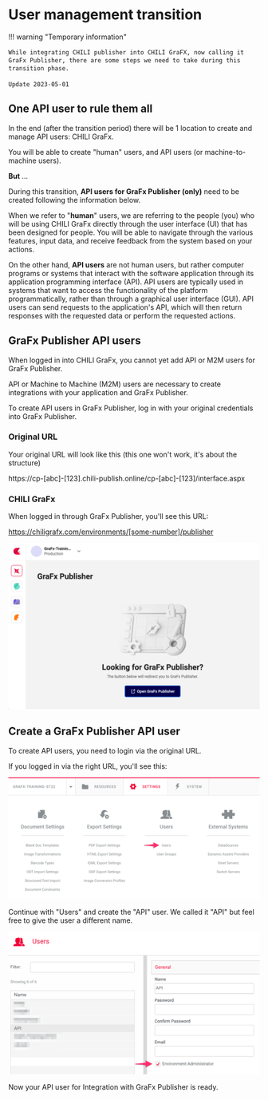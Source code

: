# User management transition

!!! warning "Temporary information"
	
	While integrating CHILI publisher into CHILI GraFX, now calling it GraFx Publisher, there are some steps we need to take during this transition phase.
	
	Update 2023-05-01

## One API user to rule them all

In the end (after the transition period) there will be 1 location to create and manage API users: CHILI GraFx.

You will be able to create "human" users, and API users (or machine-to-machine users).

**But** ...

During this transition, **API users for GraFx Publisher (only)** need to be created following the information below.

When we refer to "**human**" users, we are referring to the people (you) who will be using CHILI GraFx directly through the user interface (UI) that has been designed for people. You will be able to navigate through the various features, input data, and receive feedback from the system based on your actions.

On the other hand, **API users** are not human users, but rather computer programs or systems that interact with the software application through its application programming interface (API). API users are typically used in systems that want to access the functionality of the platform programmatically, rather than through a graphical user interface (GUI). API users can send requests to the application's API, which will then return responses with the requested data or perform the requested actions.

## GraFx Publisher API users

When logged in into CHILI GraFx, you cannot yet add API or M2M users for GraFx Publisher.

API or Machine to Machine (M2M) users are necessary to create integrations with your application and GraFx Publisher.

To create API users in GraFx Publisher, log in with your original credentials into GraFx Publisher.

### Original URL

Your original URL will look like this (this one won't work, it's about the structure)

https://cp-[abc]-[123].chili-publish.online/cp-[abc]-[123]/interface.aspx

### CHILI GraFx

When logged in through GraFx Publisher, you'll see this URL:

https://chiligrafx.com/environments/[some-number]/publisher

![screenshot](GraFx-Publisher_01.png)

## Create a GraFx Publisher API user

To create API users, you need to login via the original URL.

If you logged in via the right URL, you'll see this:

![screenshot](GraFx-Publisher_02.png)

Continue with "Users" and create the "API" user. We called it "API" but feel free to give the user a different name.

![screenshot](GraFx-Publisher_03.png)

Now your API user for Integration with GraFx Publisher is ready.